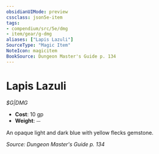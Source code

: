 ```yaml
---
obsidianUIMode: preview
cssclass: json5e-item
tags:
- compendium/src/5e/dmg
- item/gear/g-dmg
aliases: ["Lapis Lazuli"]
SourceType: "Magic Item"
NoteIcon: magicitem
BookSource: Dungeon Master's Guide p. 134
---
```

# Lapis Lazuli
*$G|DMG*  

- **Cost**: 10 gp
- **Weight**: ⏤

An opaque light and dark blue with yellow flecks gemstone.

*Source: Dungeon Master's Guide p. 134*